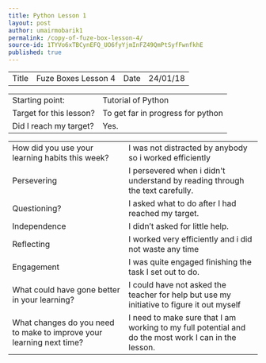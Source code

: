 ```yaml
---
title: Python Lesson 1
layout: post
author: umairmobarik1
permalink: /copy-of-fuze-box-lesson-4/
source-id: 1TYVo6xTBCynEFQ_UO6fyYjmInFZ49QmPtSyfFwnfkhE
published: true
---
```

<table>
  <tr>
    <td>Title</td>
    <td>Fuze Boxes Lesson 4</td>
    <td>Date</td>
    <td>24/01/18</td>
  </tr>
</table>


<table>
  <tr>
    <td>Starting point:</td>
    <td>Tutorial of Python</td>
  </tr>
  <tr>
    <td>Target for this lesson?</td>
    <td>To get far in progress for python</td>
  </tr>
  <tr>
    <td>Did I reach my target?</td>
    <td>Yes.</td>
  </tr>
</table>


<table>
  <tr>
    <td>How did you use your learning habits this week?</td>
    <td>I was not distracted by anybody so i worked efficiently</td>
  </tr>
  <tr>
    <td>Persevering</td>
    <td>I persevered when i didn't understand by reading through the text carefully.</td>
  </tr>
  <tr>
    <td>Questioning?</td>
    <td>I asked what to do after I had reached my target.</td>
  </tr>
  <tr>
    <td>Independence</td>
    <td>I didn’t asked for little help.</td>
  </tr>
  <tr>
    <td>Reflecting</td>
    <td>I worked very efficiently and i did not waste any time</td>
  </tr>
  <tr>
    <td>Engagement</td>
    <td>I was quite engaged finishing the task I set out to do.</td>
  </tr>
  <tr>
    <td>What could have gone better in your learning?</td>
    <td>I could have not asked the teacher for help but use my initiative to figure it out myself</td>
  </tr>
  <tr>
    <td>What changes do you need to make to improve your learning next time?</td>
    <td>I need to make sure that I am working to my full potential and do the most work I can in the lesson.</td>
  </tr>
</table>


